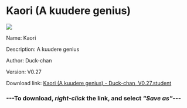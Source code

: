 # Kaori (A kuudere genius)

<img src = "https://raw.githubusercontent.com/Arbiter1223/Koukou-Gurashi-Custom-Students/master/Students/Files/Kaori%20(A%20kuudere%20genius).png">

Name: Kaori

Description: A kuudere genius

Author: Duck-chan

Version: V0.27

Download link: <a href="https://raw.githubusercontent.com/Arbiter1223/Koukou-Gurashi-Custom-Students/master/Students/Files/Kaori%20(A%20kuudere%20genius)%20-%20Duck-chan%2C%20V0.27.student">Kaori (A kuudere genius) - Duck-chan, V0.27.student</a>

### ---**To download, _right-click_ the link, and select _"Save as"_**---

